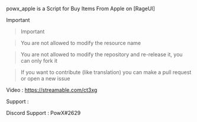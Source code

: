 powx_apple is a Script for Buy Items From Apple on [RageUI] 

Important

> Important

> You are not allowed to modify the resource name

> You are not allowed to modify the repository and re-release it, you can only fork it

> If you want to contribute (like translation) you can make a pull request or open a new issue

Video : https://streamable.com/ct3xg


Support :

Discord Support : PowX#2629
